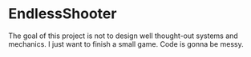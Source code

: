 # EndlessShooter

The goal of this project is not to design well thought-out systems and mechanics. I just want to finish a small game. Code is gonna be messy.
